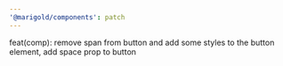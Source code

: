 ```yaml
---
'@marigold/components': patch
---
```


feat(comp): remove span from button and add some styles to the button element, add space prop to button
